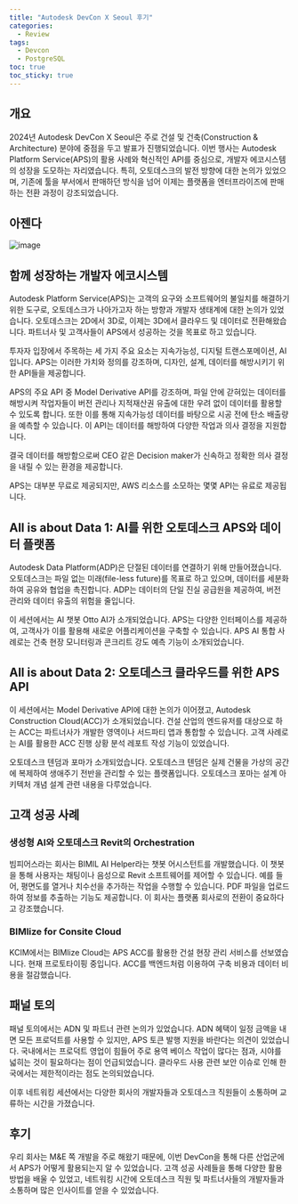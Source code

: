 ```yaml
---
title: "Autodesk DevCon X Seoul 후기"
categories:
  - Review
tags:
  - Devcon
  - PostgreSQL
toc: true
toc_sticky: true
---
```

## 개요
2024년 Autodesk DevCon X Seoul은 주로 건설 및 건축(Construction & Architecture) 분야에 중점을 두고 발표가 진행되었습니다. 이번 행사는 Autodesk Platform Service(APS)의 활용 사례와 혁신적인 API를 중심으로, 개발자 에코시스템의 성장을 도모하는 자리였습니다. 특히, 오토데스크의 발전 방향에 대한 논의가 있었으며, 기존에 툴을 부서에서 판매하던 방식을 넘어 이제는 플랫폼을 엔터프라이즈에 판매하는 전환 과정이 강조되었습니다.

## 아젠다
![image](https://github.com/user-attachments/assets/85d3dd93-0de9-4a2d-9e35-b54e69f0375b)

## 함께 성장하는 개발자 에코시스템
Autodesk Platform Service(APS)는 고객의 요구와 소프트웨어의 불일치를 해결하기 위한 도구로, 오토데스크가 나아가고자 하는 방향과 개발자 생태계에 대한 논의가 있었습니다. 오토데스크는 2D에서 3D로, 이제는 3D에서 클라우드 및 데이터로 전환해왔습니다. 파트너사 및 고객사들이 APS에서 성공하는 것을 목표로 하고 있습니다.

투자자 입장에서 주목하는 세 가지 주요 요소는 지속가능성, 디지털 트랜스포메이션, AI입니다. APS는 이러한 가치와 정의를 강조하며, 디자인, 설계, 데이터를 해방시키기 위한 API들을 제공합니다.

APS의 주요 API 중 Model Derivative API를 강조하며, 파일 안에 갇혀있는 데이터를 해방시켜 작업자들이 버전 관리나 지적재산권 유출에 대한 우려 없이 데이터를 활용할 수 있도록 합니다. 또한 이를 통해 지속가능성 데이터를 바탕으로 시공 전에 탄소 배출량을 예측할 수 있습니다. 이 API는 데이터를 해방하여 다양한 작업과 의사 결정을 지원합니다.

결국 데이터를 해방함으로써 CEO 같은 Decision maker가 신속하고 정확한 의사 결정을 내릴 수 있는 환경을 제공합니다.

APS는 대부분 무료로 제공되지만, AWS 리소스를 소모하는 몇몇 API는 유료로 제공됩니다.

## All is about Data 1: AI를 위한 오토데스크 APS와 데이터 플랫폼
Autodesk Data Platform(ADP)은 단절된 데이터를 연결하기 위해 만들어졌습니다. 오토데스크는 파일 없는 미래(file-less future)를 목표로 하고 있으며, 데이터를 세분화하여 공유와 협업을 촉진합니다. ADP는 데이터의 단일 진실 공급원을 제공하여, 버전 관리와 데이터 유출의 위험을 줄입니다.

이 세션에서는 AI 챗봇 Otto AI가 소개되었습니다. APS는 다양한 인터페이스를 제공하여, 고객사가 이를 활용해 새로운 어플리케이션을 구축할 수 있습니다. APS AI 통합 사례로는 건축 현장 모니터링과 콘크리트 강도 예측 기능이 소개되었습니다.

## All is about Data 2: 오토데스크 클라우드를 위한 APS API
이 세션에서는 Model Derivative API에 대한 논의가 이어졌고, Autodesk Construction Cloud(ACC)가 소개되었습니다. 건설 산업의 엔드유저를 대상으로 하는 ACC는 파트너사가 개발한 영역이나 서드파티 앱과 통합할 수 있습니다. 고객 사례로는 AI를 활용한 ACC 진행 상황 분석 레포트 작성 기능이 있었습니다.

오토데스크 텐덤과 포마가 소개되었습니다. 오토데스크 텐덤은 실제 건물을 가상의 공간에 복제하여 생애주기 전반을 관리할 수 있는 플랫폼입니다. 오토데스크 포마는 설계 아키텍처 개념 설계 관련 내용을 다루었습니다.

## 고객 성공 사례
### 생성형 AI와 오토데스크 Revit의 Orchestration
빔피어스라는 회사는 BIMIL AI Helper라는 챗봇 어시스턴트를 개발했습니다. 이 챗봇을 통해 사용자는 채팅이나 음성으로 Revit 소프트웨어를 제어할 수 있습니다. 예를 들어, 평면도를 열거나 치수선을 추가하는 작업을 수행할 수 있습니다. PDF 파일을 업로드하여 정보를 추출하는 기능도 제공합니다. 이 회사는 플랫폼 회사로의 전환이 중요하다고 강조했습니다.

### BIMlize for Consite Cloud
KCIM에서는 BIMlize Cloud는 APS ACC를 활용한 건설 현장 관리 서비스를 선보였습니다. 현재 프로토타이핑 중입니다. ACC를 백엔드처럼 이용하여 구축 비용과 데이터 비용을 절감했습니다.

## 패널 토의
패널 토의에서는 ADN 및 파트너 관련 논의가 있었습니다. ADN 혜택이 일정 금액을 내면 모든 프로덕트를 사용할 수 있지만, APS 토큰 발행 지원을 바란다는 의견이 있었습니다. 국내에서는 프로덕트 영업이 힘들어 주로 용역 베이스 작업이 많다는 점과, 시야를 넓히는 것이 필요하다는 점이 언급되었습니다. 클라우드 사용 관련 보안 이슈로 인해 한국에서는 제한적이라는 점도 논의되었습니다.

이후 네트워킹 세션에서는 다양한 회사의 개발자들과 오토데스크 직원들이 소통하며 교류하는 시간을 가졌습니다.

## 후기
우리 회사는 M&E 쪽 개발을 주로 해왔기 때문에, 이번 DevCon을 통해 다른 산업군에서 APS가 어떻게 활용되는지 알 수 있었습니다. 고객 성공 사례들을 통해 다양한 활용 방법을 배울 수 있었고, 네트워킹 시간에 오토데스크 직원 및 파트너사들의 개발자들과 소통하며 많은 인사이트를 얻을 수 있었습니다.
